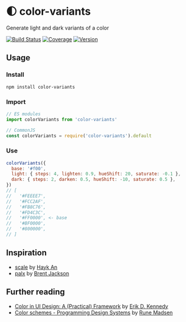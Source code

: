 # 🌓 color-variants

Generate light and dark variants of a color

[![Build Status][build-badge]][build]
[![Coverage][coverage-badge]][coverage]
[![Version][version-badge]][npm]

[build-badge]: https://img.shields.io/travis/colebemis/color-variants/master.svg?style=flat-square
[build]: https://travis-ci.org/colebemis/color-variants

[coverage-badge]: https://img.shields.io/codecov/c/github/colebemis/color-variants.svg?style=flat-square
[coverage]: https://codecov.io/github/colebemis/color-variants

[version-badge]: https://img.shields.io/npm/v/color-variants.svg?style=flat-square
[npm]: https://www.npmjs.com/package/color-variants

## Usage

### Install

```shell
npm install color-variants
```

### Import

```js
// ES modules
import colorVariants from 'color-variants'

// CommonJS
const colorVariants = require('color-variants').default
```

### Use

```js
colorVariants({
  base: '#f00',
  light: { steps: 4, lighten: 0.9, hueShift: 20, saturate: -0.1 },
  dark: { steps: 2, darken: 0.5, hueShift: -10, saturate: 0.5 },
})
// [
//   '#FEEEE7',
//   '#FCC2AF',
//   '#FB8C76',
//   '#FD4C3C',
//   '#FF0000', <- base
//   '#BF0000',
//   '#800000',
// ]
```

## Inspiration

- [scale](https://hihayk.github.io/scale/) by [Hayk An](https://twitter.com/hihayk)
- [palx](https://palx.jxnblk.com/) by [Brent Jackson](https://twitter.com/jxnblk)

## Further reading

- [Color in UI Design: A (Practical) Framework](https://medium.com/@erikdkennedy/color-in-ui-design-a-practical-framework-e18cacd97f9e) by [Erik D. Kennedy](https://twitter.com/erikdkennedy)
- [Color schemes - Programming Design Systems](https://programmingdesignsystems.com/color/color-schemes/index.html#color-schemes-dV9Rf6L) by [Rune Madsen](https://twitter.com/runemadsen)
